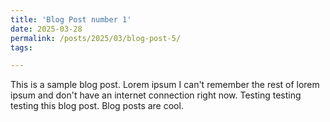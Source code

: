 ```yaml
---
title: 'Blog Post number 1'
date: 2025-03-28
permalink: /posts/2025/03/blog-post-5/
tags:

---
```


This is a sample blog post. Lorem ipsum I can't remember the rest of lorem ipsum and don't have an internet connection right now. Testing testing testing this blog post. Blog posts are cool.
